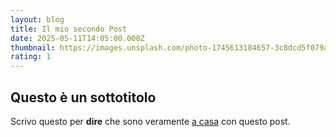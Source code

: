 ```yaml
---
layout: blog
title: Il mio secondo Post
date: 2025-05-11T14:05:00.000Z
thumbnail: https://images.unsplash.com/photo-1745613184657-3c8dcd5f079a?w=500&auto=format&fit=crop&q=60&ixlib=rb-4.1.0&ixid=M3wxMjA3fDB8MHxmZWF0dXJlZC1waG90b3MtZmVlZHw0fHx8ZW58MHx8fHx8
rating: 1
---
```


## Questo è un sottotitolo

Scrivo questo per **dire** che sono veramente [a casa](/) con questo post.
